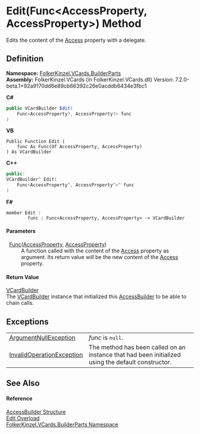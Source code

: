 # Edit(Func&lt;AccessProperty, AccessProperty&gt;) Method


Edits the content of the <a href="6a40c4e3-f754-c521-6b37-c48e873c9eb4.md">Access</a> property with a delegate.



## Definition
**Namespace:** <a href="30716183-7f69-ceb8-b5fe-4d9f23e7fd2b.md">FolkerKinzel.VCards.BuilderParts</a>  
**Assembly:** FolkerKinzel.VCards (in FolkerKinzel.VCards.dll) Version: 7.2.0-beta.1+92a9170dd6e89cb66392c26e0acddb6434e3fbc1

**C#**
``` C#
public VCardBuilder Edit(
	Func<AccessProperty?, AccessProperty?> func
)
```
**VB**
``` VB
Public Function Edit ( 
	func As Func(Of AccessProperty, AccessProperty)
) As VCardBuilder
```
**C++**
``` C++
public:
VCardBuilder^ Edit(
	Func<AccessProperty^, AccessProperty^>^ func
)
```
**F#**
``` F#
member Edit : 
        func : Func<AccessProperty, AccessProperty> -> VCardBuilder 
```



#### Parameters
<dl><dt>  <a href="https://learn.microsoft.com/dotnet/api/system.func-2" target="_blank" rel="noopener noreferrer">Func</a>(<a href="88786a05-12bc-600d-6919-6bea4292c73d.md">AccessProperty</a>, <a href="88786a05-12bc-600d-6919-6bea4292c73d.md">AccessProperty</a>)</dt><dd>A function called with the content of the <a href="6a40c4e3-f754-c521-6b37-c48e873c9eb4.md">Access</a> property as argument. Its return value will be the new content of the <a href="6a40c4e3-f754-c521-6b37-c48e873c9eb4.md">Access</a> property.</dd></dl>

#### Return Value
<a href="4254b25b-c39b-3224-d22e-0072642cabb3.md">VCardBuilder</a>  
The <a href="4254b25b-c39b-3224-d22e-0072642cabb3.md">VCardBuilder</a> instance that initialized this <a href="6f9d56f0-7008-4dde-945a-a3d68e6a10fd.md">AccessBuilder</a> to be able to chain calls.

## Exceptions
<table>
<tr>
<td><a href="https://learn.microsoft.com/dotnet/api/system.argumentnullexception" target="_blank" rel="noopener noreferrer">ArgumentNullException</a></td>
<td><em>func</em> is <code>null</code>.</td></tr>
<tr>
<td><a href="https://learn.microsoft.com/dotnet/api/system.invalidoperationexception" target="_blank" rel="noopener noreferrer">InvalidOperationException</a></td>
<td>The method has been called on an instance that had been initialized using the default constructor.</td></tr>
</table>

## See Also


#### Reference
<a href="6f9d56f0-7008-4dde-945a-a3d68e6a10fd.md">AccessBuilder Structure</a>  
<a href="b5f7fde1-fc5c-3fd1-cc0e-724a6fbf2db4.md">Edit Overload</a>  
<a href="30716183-7f69-ceb8-b5fe-4d9f23e7fd2b.md">FolkerKinzel.VCards.BuilderParts Namespace</a>  
